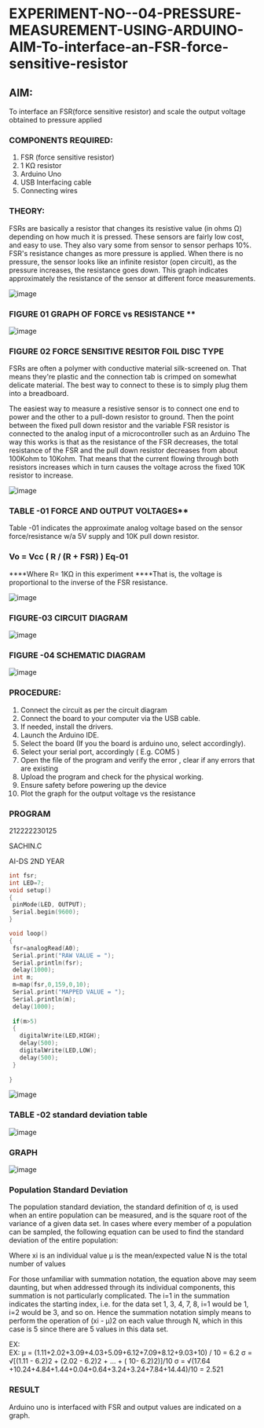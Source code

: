 # EXPERIMENT-NO--04-PRESSURE-MEASUREMENT-USING-ARDUINO-AIM-To-interface-an-FSR-force-sensitive-resistor


## AIM: 
To interface an FSR(force sensitive resistor) and scale the output voltage obtained to pressure applied 
 
### COMPONENTS REQUIRED:
1.	FSR  (force sensitive resistor)
2.	1 KΩ resistor 
3.	Arduino Uno 
4.	USB Interfacing cable 
5.	Connecting wires 


### THEORY: 
FSRs are basically a resistor that changes its resistive value (in ohms Ω) depending on how much it is pressed. These sensors are fairly low cost, and easy to use. They also vary some from sensor to sensor perhaps 10%. FSR's resistance changes as more pressure is applied. When there is no pressure, the sensor looks like an infinite resistor (open circuit), as the pressure increases, the resistance goes down. This graph indicates approximately the resistance of the sensor at different force measurements.
 

![image](https://user-images.githubusercontent.com/36288975/163532939-d6888ae1-4068-4d83-86a7-fc4c32d5179e.png)

### FIGURE 01 GRAPH OF FORCE vs RESISTANCE **

![image](https://user-images.githubusercontent.com/36288975/163532957-82d57567-a1c3-48c5-8a87-7ea66d6fca49.png)


### FIGURE 02 FORCE SENSITIVE RESITOR FOIL DISC TYPE  

FSRs are often a polymer with conductive material silk-screened on. That means they're plastic and the connection tab is crimped on somewhat delicate material. The best way to connect to these is to simply plug them into a breadboard.

The easiest way to measure a resistive sensor is to connect one end to power and the other to a pull-down resistor to ground. Then the point between the fixed pull down resistor and the variable FSR resistor is connected to the analog input of a microcontroller such as an Arduino The way this works is that as the resistance of the FSR decreases, the total resistance of the FSR and the pull down resistor decreases from about 100Kohm to 10Kohm. That means that the current flowing through both resistors increases which in turn causes the voltage across the fixed 10K resistor to increase.

 ![image](https://user-images.githubusercontent.com/36288975/163532972-2b909551-12c9-485d-adb1-d1e988d557bd.png)

### TABLE -01 FORCE AND OUTPUT VOLTAGES**
	
  Table -01 indicates the approximate analog voltage based on the sensor force/resistance w/a 5V supply and 10K pull down resistor.

### Vo = Vcc ( R / (R + FSR) )								Eq-01

****Where R= 1KΩ in this experiment 
****That is, the voltage is proportional to the inverse of the FSR resistance.


![image](https://user-images.githubusercontent.com/36288975/163532979-a2a5cb5c-f495-442c-843e-bebb82737a35.png)



### FIGURE-03 CIRCUIT DIAGRAM

![image](https://github.com/Sachin-vlr/EXPERIMENT-NO--04-PRESSURE-MEASUREMENT-USING-ARDUINO-AIM-To-interface-an-FSR-force-sensitive-resist/assets/113497666/30dad932-4c53-40ae-a14c-517b99b52db2)

### FIGURE -04 SCHEMATIC DIAGRAM

![image](https://github.com/Sachin-vlr/EXPERIMENT-NO--04-PRESSURE-MEASUREMENT-USING-ARDUINO-AIM-To-interface-an-FSR-force-sensitive-resist/assets/113497666/dd651fa2-caa1-4d0e-8fa1-d0d44147be3d)


### PROCEDURE:
1.	Connect the circuit as per the circuit diagram 
2.	Connect the board to your computer via the USB cable.
3.	If needed, install the drivers.
4.	Launch the Arduino IDE.
5.	Select the board (If you the board is arduino uno, select accordingly).
6.	Select your serial port, accordingly ( E.g. COM5 )
7.	Open the file of the program  and verify the error , clear if any errors that are existing 
8.	Upload the program and check for the physical working. 
9.	Ensure safety before powering up the device 
10.	Plot the graph for the output voltage vs the resistance 


### PROGRAM

 212222230125
 
 SACHIN.C
 
 AI-DS 2ND YEAR
 
 ```c++
int fsr;
int LED=7;
void setup()
{
  pinMode(LED, OUTPUT);
  Serial.begin(9600);
}

void loop()
{
  fsr=analogRead(A0);
  Serial.print("RAW VALUE = ");
  Serial.println(fsr);
  delay(1000);
  int m;
  m=map(fsr,0,159,0,10);
  Serial.print("MAPPED VALUE = ");
  Serial.println(m);
  delay(1000);
  
  if(m>5)
  {
    digitalWrite(LED,HIGH);
    delay(500);
    digitalWrite(LED,LOW);
    delay(500);
  } 
    
}
```


![image](https://user-images.githubusercontent.com/36288975/188804653-a3154e8e-2655-46f2-9dcd-f425dd1ba109.png)


### TABLE -02 standard deviation table 

![image](https://github.com/Sachin-vlr/EXPERIMENT-NO--04-PRESSURE-MEASUREMENT-USING-ARDUINO-AIM-To-interface-an-FSR-force-sensitive-resist/assets/113497666/ce2600d3-8c6c-485d-889b-2dd9c0ce6a92)

### GRAPH

![image](https://github.com/Sachin-vlr/EXPERIMENT-NO--04-PRESSURE-MEASUREMENT-USING-ARDUINO-AIM-To-interface-an-FSR-force-sensitive-resist/assets/113497666/84741bbe-2e90-46b5-aa2a-dbe3a8ceb515)

### Population Standard Deviation
The population standard deviation, the standard definition of σ, is used when an entire population can be measured, and is the square root of the variance of a given data set. In cases where every member of a population can be sampled, the following equation can be used to find the standard deviation of the entire population:



Where
xi is an individual value
μ is the mean/expected value
N is the total number of values

For those unfamiliar with summation notation, the equation above may seem daunting, but when addressed through its individual components, this summation is not particularly complicated. The i=1 in the summation indicates the starting index, i.e. for the data set 1, 3, 4, 7, 8, i=1 would be 1, i=2 would be 3, and so on. Hence the summation notation simply means to perform the operation of (xi - μ)2 on each value through N, which in this case is 5 since there are 5 values in this data set.

EX:          
EX:
μ = (1.11+2.02+3.09+4.03+5.09+6.12+7.09+8.12+9.03+10) / 10 = 6.2
σ = √[(1.11 - 6.2)2 + (2.02 - 6.2)2 + ... + ( 10- 6.2)2)]/10 σ = √(17.64 +10.24+4.84+1.44+0.04+0.64+3.24+3.24+7.84+14.44)/10 = 2.521



### RESULT

Arduino uno is interfaced with FSR and output values are indicated on a graph.
